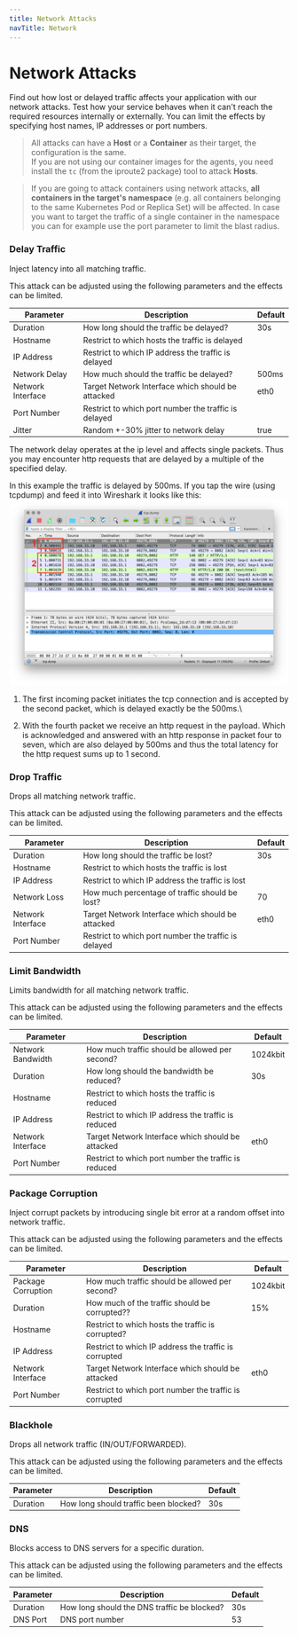 ```yaml
---
title: Network Attacks
navTitle: Network
---
```


# Network Attacks

Find out how lost or delayed traffic affects your application with our network attacks. Test how your service behaves when it can't reach the required resources internally or externally. You can limit the effects by specifying host names, IP addresses or port numbers.

> All attacks can have a **Host** or a **Container** as their target, the configuration is the same.\
> If you are not using our container images for the agents, you need install the `tc` (from the iproute2 package) tool to attack **Hosts**.

> If you are going to attack containers using network attacks, **all containers in the target's namespace** (e.g. all containers belonging to the same Kubernetes Pod or Replica Set) will be affected. In case you want to target the traffic of a single container in the namespace you can for example use the port parameter to limit the blast radius.

### Delay Traffic

Inject latency into all matching traffic.

This attack can be adjusted using the following parameters and the effects can be limited.

| Parameter         | Description                                          | Default |
|-------------------|------------------------------------------------------|---------|
| Duration          | How long should the traffic be delayed?              | 30s     |
| Hostname          | Restrict to which hosts the traffic is delayed       |         |
| IP Address        | Restrict to which IP address the traffic is delayed  |         |
| Network Delay     | How much should the traffic be delayed?              | 500ms   |
| Network Interface | Target Network Interface which should be attacked    | eth0    |
| Port Number       | Restrict to which port number the traffic is delayed |         |
| Jitter            | Random +-30% jitter to network delay                 | true    |

The network delay operates at the ip level and affects single packets. Thus you may encounter http requests that are delayed by a multiple of the specified delay.

In this example the traffic is delayed by 500ms. If you tap the wire (using tcpdump) and feed it into Wireshark it looks like this: ![tcpdump delay example](network-tcpdump.png)

1. The first incoming packet initiates the tcp connection and is accepted by the second packet, which is delayed exactly be the 500ms.\

2. With the fourth packet we receive an http request in the payload. Which is acknowledged and answered with an http response in packet four to seven, which are also delayed by 500ms and thus the total latency for the http request sums up to 1 second.

### Drop Traffic

Drops all matching network traffic.

This attack can be adjusted using the following parameters and the effects can be limited.

| Parameter         | Description                                          | Default |
|-------------------|------------------------------------------------------|---------|
| Duration          | How long should the traffic be lost?                 | 30s     |
| Hostname          | Restrict to which hosts the traffic is lost          |         |
| IP Address        | Restrict to which IP address the traffic is lost     |         |
| Network Loss      | How much percentage of traffic should be lost?       | 70      |
| Network Interface | Target Network Interface which should be attacked    | eth0    |
| Port Number       | Restrict to which port number the traffic is delayed |         |

### Limit Bandwidth

Limits bandwidth for all matching network traffic.

This attack can be adjusted using the following parameters and the effects can be limited.

| Parameter         | Description                                          | Default  |
|-------------------|------------------------------------------------------|----------|
| Network Bandwidth | How much traffic should be allowed per second?       | 1024kbit |
| Duration          | How long should the bandwidth be reduced?            | 30s      |
| Hostname          | Restrict to which hosts the traffic is reduced       |          |
| IP Address        | Restrict to which IP address the traffic is reduced  |          |
| Network Interface | Target Network Interface which should be attacked    | eth0     |
| Port Number       | Restrict to which port number the traffic is reduced |          |

### Package Corruption

Inject corrupt packets by introducing single bit error at a random offset into network traffic.

This attack can be adjusted using the following parameters and the effects can be limited.

| Parameter          | Description                                            | Default  |
|--------------------|--------------------------------------------------------|----------|
| Package Corruption | How much traffic should be allowed per second?         | 1024kbit |
| Duration           | How much of the traffic should be corrupted??          | 15%      |
| Hostname           | Restrict to which hosts the traffic is corrupted?      |          |
| IP Address         | Restrict to which IP address the traffic is corrupted  |          |
| Network Interface  | Target Network Interface which should be attacked      | eth0     |
| Port Number        | Restrict to which port number the traffic is corrupted |          |

### Blackhole

Drops all network traffic (IN/OUT/FORWARDED).

This attack can be adjusted using the following parameters and the effects can be limited.

| Parameter | Description                           | Default |
|-----------|---------------------------------------|---------|
| Duration  | How long should traffic been blocked? | 30s     |

### DNS

Blocks access to DNS servers for a specific duration.

This attack can be adjusted using the following parameters and the effects can be limited.

| Parameter | Description                                 | Default |
|-----------|---------------------------------------------|---------|
| Duration  | How long should the DNS traffic be blocked? | 30s     |
| DNS Port  | DNS port number                             | 53      |
